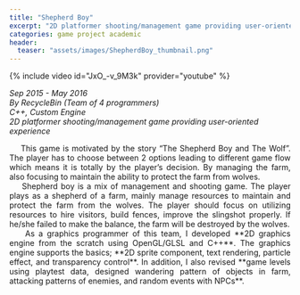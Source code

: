 ```yaml
---
title: "Shepherd Boy"
excerpt: "2D platformer shooting/management game providing user-oriented experience"
categories: game project academic
header:
  teaser: "assets/images/ShepherdBoy_thumbnail.png"
---
```


{% include video id="JxO_-v_9M3k" provider="youtube" %}

*Sep 2015 - May 2016*  
*By RecycleBin (Team of 4 programmers)*  
*C++, Custom Engine*  
*2D platformer shooting/management game providing user-oriented experience*  

<div style="text-align: justify" markdown="1">
&nbsp;&nbsp;&nbsp;&nbsp;This game is motivated by the story “The Shepherd Boy and The Wolf”. The player has to choose between 2 options leading to different game flow which means it is totally by the player’s decision. By managing the farm, also focusing to maintain the ability to protect the farm from wolves.
</div>

<div style="text-align: justify" markdown="1">
&nbsp;&nbsp;&nbsp;&nbsp;Shepherd boy is a mix of management and shooting game. The player plays as a shepherd of a farm, mainly manage resources to maintain and protect the farm from the wolves. The player should focus on utilizing resources to hire visitors, build fences, improve the slingshot properly. If he/she failed to make the balance, the farm will be destroyed by the wolves.
</div>

<div style="text-align: justify" markdown="1">
&nbsp;&nbsp;&nbsp;&nbsp;As a graphics programmer of this team, I developed **2D graphics engine from the scratch using OpenGL/GLSL and C++**. The graphics engine supports the basics; **2D sprite component, text rendering, particle effect, and transparency control**. In addition, I also revised **game levels using playtest data, designed wandering pattern of objects in farm, attacking patterns of enemies, and random events with NPCs**. 
</div>
